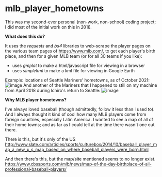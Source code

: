 # mlb_player_hometowns

This was my second-ever personal (non-work, non-school) coding project; I did most of the initial work on this in 2018.  

**What does this do?** 

It uses the _requests_ and _bs4_ libraries to web-scrape the player pages on the various team pages of https://www.mlb.com/, to get each player's birth place, and then for a given MLB team (or for all 30 teams if you like):
* uses _gmplot_ to make a html/javascript file for viewing in a browser
* uses _simplekml_ to make a kml file for viewing in Google Earth 

Example: locations of Seattle Mariners' hometowns, as of October 2021: 
![image](https://user-images.githubusercontent.com/18272668/137645235-ef97a441-c3ca-4d16-ad39-3f5d2d8947b8.png)
And another of the Mariners that I happened to still on my machine from April 2018 during Ichiro's return to Seattle:
![image](https://user-images.githubusercontent.com/18272668/137645395-43b90b5e-23fa-420f-89f3-fc000996d672.png)



**Why MLB player hometowns?**  

I've always loved baseball (though admittedly, follow it less than I used to). And I always thought it kind of cool how many MLB players come from foreign countries, especially Latin America. I wanted to see a map of all of their home towns; and as far as I could tell at the time there wasn't one out there. 

There is this, but it's only of the US:
http://www.slate.com/articles/sports/culturebox/2014/10/baseball_player_map_a_new_u_s_map_based_on_where_baseball_players_were_born.html

And then there's this, but the map/site mentioned seems to no longer exist.
https://www.cbssports.com/mlb/news/map-of-the-day-birthplace-of-all-professional-baseball-players/
